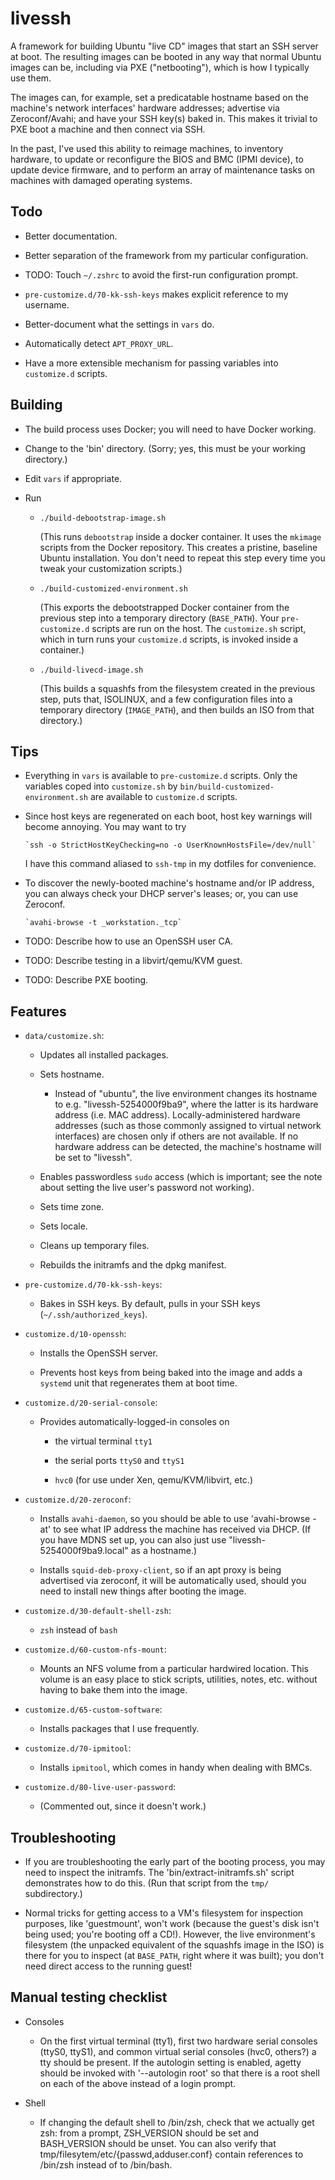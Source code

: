 # livessh

A framework for building Ubuntu "live CD" images that start an SSH server at boot.  The resulting images can be booted
in any way that normal Ubuntu images can be, including via PXE ("netbooting"), which is how I typically use them.

The images can, for example, set a predicatable hostname based on the machine's network interfaces' hardware addresses;
advertise via Zeroconf/Avahi; and have your SSH key(s) baked in.  This makes it trivial to PXE boot a machine and then
connect via SSH.

In the past, I've used this ability to reimage machines, to inventory hardware, to update or reconfigure the BIOS and
BMC (IPMI device), to update device firmware, and to perform an array of maintenance tasks on machines with damaged
operating systems.

## Todo

- Better documentation.

- Better separation of the framework from my particular configuration.

- TODO: Touch `~/.zshrc` to avoid the first-run configuration prompt.

- `pre-customize.d/70-kk-ssh-keys` makes explicit reference to my username.

- Better-document what the settings in `vars` do.

- Automatically detect `APT_PROXY_URL`.

- Have a more extensible mechanism for passing variables into `customize.d` scripts.

## Building

- The build process uses Docker; you will need to have Docker working.

- Change to the 'bin' directory.  (Sorry; yes, this must be your working directory.)

- Edit `vars` if appropriate.

- Run

  - `./build-debootstrap-image.sh`

    (This runs `debootstrap` inside a docker container.  It uses the `mkimage` scripts from the Docker repository.  This
    creates a pristine, baseline Ubuntu installation.  You don't need to repeat this step every time you tweak your
    customization scripts.)

  - `./build-customized-environment.sh`

    (This exports the debootstrapped Docker container from the previous step into a temporary directory (`BASE_PATH`).
    Your `pre-customize.d` scripts are run on the host.  The `customize.sh` script, which in turn runs your
    `customize.d` scripts, is invoked inside a container.)

  - `./build-livecd-image.sh`

    (This builds a squashfs from the filesystem created in the previous step, puts that, ISOLINUX, and a few
    configuration files into a temporary directory (`IMAGE_PATH`), and then builds an ISO from that directory.)

## Tips

- Everything in `vars` is available to `pre-customize.d` scripts.  Only the variables coped into `customize.sh` by
  `bin/build-customized-environment.sh` are available to `customize.d` scripts.

- Since host keys are regenerated on each boot, host key warnings will become annoying.  You may want to try

      `ssh -o StrictHostKeyChecking=no -o UserKnownHostsFile=/dev/null`

  I have this command aliased to `ssh-tmp` in my dotfiles for convenience.

- To discover the newly-booted machine's hostname and/or IP address, you can always check your DHCP server's leases; or,
you can use Zeroconf.

      `avahi-browse -t _workstation._tcp`

- TODO: Describe how to use an OpenSSH user CA.

- TODO: Describe testing in a libvirt/qemu/KVM guest.

- TODO: Describe PXE booting.

## Features

- `data/customize.sh`:

    - Updates all installed packages.

    - Sets hostname.

        - Instead of "ubuntu", the live environment changes its hostname to e.g. "livessh-5254000f9ba9", where the
          latter is its hardware address (i.e. MAC address).  Locally-administered hardware addresses (such as those
          commonly assigned to virtual network interfaces) are chosen only if others are not available.  If no hardware
          address can be detected, the machine's hostname will be set to "livessh".

    - Enables passwordless `sudo` access (which is important; see the note about setting the live user's password not working).

    - Sets time zone.

    - Sets locale.

    - Cleans up temporary files.

    - Rebuilds the initramfs and the dpkg manifest.

- `pre-customize.d/70-kk-ssh-keys`:

    - Bakes in SSH keys.  By default, pulls in your SSH keys (`~/.ssh/authorized_keys`).

- `customize.d/10-openssh`:

    - Installs the OpenSSH server.

    - Prevents host keys from being baked into the image and adds a `systemd` unit that regenerates them at boot time.

- `customize.d/20-serial-console`:

    - Provides automatically-logged-in consoles on

        - the virtual terminal `tty1`

        - the serial ports `ttyS0` and `ttyS1`

        - `hvc0` (for use under Xen, qemu/KVM/libvirt, etc.)

- `customize.d/20-zeroconf`:

    - Installs `avahi-daemon`, so you should be able to use 'avahi-browse -at' to see what IP address
      the machine has received via DHCP.  (If you have MDNS set up, you can also just use "livessh-5254000f9ba9.local"
      as a hostname.)

    - Installs `squid-deb-proxy-client`, so if an apt proxy is being advertised via zeroconf, it will be automatically
      used, should you need to install new things after booting the image.

- `customize.d/30-default-shell-zsh`:

    - `zsh` instead of `bash`

- `customize.d/60-custom-nfs-mount`:

    - Mounts an NFS volume from a particular hardwired location.  This volume is an easy place to stick scripts,
      utilities, notes, etc. without having to bake them into the image.

- `customize.d/65-custom-software`:

    - Installs packages that I use frequently.

- `customize.d/70-ipmitool`:

    - Installs `ipmitool`, which comes in handy when dealing with BMCs.

- `customize.d/80-live-user-password`:

    - (Commented out, since it doesn't work.)

## Troubleshooting

- If you are troubleshooting the early part of the booting process, you may need to inspect the initramfs.  The
  'bin/extract-initramfs.sh' script demonstrates how to do this.  (Run that script from the `tmp/` subdirectory.)

- Normal tricks for getting access to a VM's filesystem for inspection purposes, like 'guestmount', won't work (because
  the guest's disk isn't being used; you're booting off a CD!).  However, the live environment's filesystem (the
  unpacked equivalent of the squashfs image in the ISO) is there for you to inspect (at `BASE_PATH`, right where it was
  built); you don't need direct access to the running guest!

## Manual testing checklist

- Consoles

  - On the first virtual terminal (tty1), first two hardware serial consoles (ttyS0, ttyS1), and common virtual serial
    consoles (hvc0, others?)  a tty should be present.  If the autologin setting is enabled, agetty should be invoked
    with '--autologin root' so that there is a root shell on each of the above instead of a login prompt.

- Shell

  - If changing the default shell to /bin/zsh, check that we actually get zsh: from a prompt, ZSH_VERSION should be set
    and BASH_VERSION should be unset.  You can also verify that tmp/filesytem/etc/{passwd,adduser.conf} contain
    references to /bin/zsh instead of to /bin/bash.
